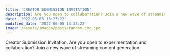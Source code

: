 ```yaml
---
title: 'CREATOR SUBMISSION INVITATION'
description: Are you open to collaboration? Join a new wave of streaming content generation.
date: '2022-06-05 13:23:22'
modified_date: '2022-06-05 13:23:22'
image: /assets/images/posts/random-img.jpg
---
```


Creator Submission Invitation. Are you open to experimentation and collaboration? Join a new wave of streaming content generation.

